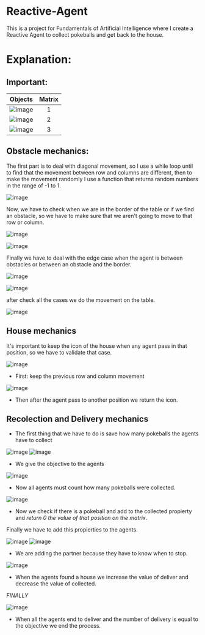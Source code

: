 # Reactive-Agent
 This is a project for Fundamentals of Artificial Intelligence where I create a Reactive Agent to collect pokeballs and get back to the house.

# Explanation:

## Important:

| Objects   |      Matrix   |
|---------- |:-------------:|
| ![image](https://user-images.githubusercontent.com/85517698/189399373-0d0a59b0-d0c7-4bc1-96c1-6ff077beabb6.png) |       1       |
| ![image](https://user-images.githubusercontent.com/85517698/189399461-05010c03-0fb7-4709-a933-13a1325c48fe.png) |       2       |
| ![image](https://user-images.githubusercontent.com/85517698/189399512-18d89499-0e03-46c7-9b12-668fa1b1e959.png) |       3       |

## Obstacle mechanics:
The first part is to deal with diagonal movement, so I use a while loop until to find that the movement between row and columns are different, then to make the movement randomly I use a function that returns random numbers in the range of -1 to 1.

![image](https://user-images.githubusercontent.com/85517698/189185020-dd37aadc-b70f-4243-b602-ad7feaf36d28.png)

Now, we have to check when we are in the border of the table or if we find an obstacle, so we have to make sure that we aren't going to move to that row or column.

![image](https://user-images.githubusercontent.com/85517698/189185864-9e249c51-cb75-4a02-8fd1-7155e2f9fea6.png)

![image](https://user-images.githubusercontent.com/85517698/189187051-9ccadf1d-9968-480a-a28d-8a505f7e77a4.png)

Finally we have to deal with the edge case when the agent is between obstacles or between an obstacle and the border.

![image](https://user-images.githubusercontent.com/85517698/189187415-64449045-0dfa-48d6-b36b-a0e0eb1a2ff1.png)

![image](https://user-images.githubusercontent.com/85517698/189187739-987fcabb-d4bf-4bd3-9861-261a16ddd4d7.png)

after check all the cases we do the movement on the table.

![image](https://user-images.githubusercontent.com/85517698/189187905-7af96534-1bbf-4f38-b3f0-082c91b2b4fd.png)

## House mechanics

It's important to keep the icon of the house when any agent pass in that position, so we have to validate that case.

![image](https://user-images.githubusercontent.com/85517698/189503473-9577c801-bb32-4f1e-9ac8-612911210274.png)

- First: keep the previous row and column movement

![image](https://user-images.githubusercontent.com/85517698/189503500-606c8863-280a-48ec-9199-3b187c86e01e.png)

- Then after the agent pass to another position we return the icon.

## Recolection and Delivery mechanics

- The first thing that we have to do is save how many pokeballs the agents have to collect

![image](https://user-images.githubusercontent.com/85517698/189503580-0e43dc81-6dfa-463c-9d73-082f6e5aaf4f.png)
![image](https://user-images.githubusercontent.com/85517698/189503589-d01a2ded-1969-4576-adc8-e16fa9a8b8cd.png)

- We give the objective to the agents 

![image](https://user-images.githubusercontent.com/85517698/189503617-020155ef-890d-4597-87e5-e72de811bcbb.png)

- Now all agents must count how many pokeballs were collected.

![image](https://user-images.githubusercontent.com/85517698/189503640-e165d5ff-331a-4962-9e6a-e972b679650c.png)

- Now we check if there is a pokeball and add to the collected propierty and *return 0 the value of that position on the matrix*.

Finally we have to add this propierties to the agents.

![image](https://user-images.githubusercontent.com/85517698/189503755-9af37ff7-ae33-4195-81d3-78a2ad987176.png)
![image](https://user-images.githubusercontent.com/85517698/189503784-c6cace2d-d08c-4f44-b127-eb7c11d354cb.png)

- We are adding the partner because they have to know when to stop.

![image](https://user-images.githubusercontent.com/85517698/189503812-7fa80eef-6609-460d-8de1-bac77fdb12a4.png)

- When the agents found a house we increase the value of deliver and decrease the value of collected.

*FINALLY*

![image](https://user-images.githubusercontent.com/85517698/189504093-1d3d1a31-d666-4df7-bffa-0e529d6c5c2b.png)

- When all the agents end to deliver and the number of delivery is equal to the objective we end the process.

